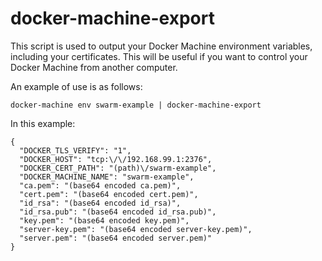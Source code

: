 # docker-machine-export
This script is used to output your Docker Machine environment variables, including your certificates. This will be useful if you want to control your Docker Machine from another computer.

An example of use is as follows:

`docker-machine env swarm-example | docker-machine-export`

In this example:

```
{
  "DOCKER_TLS_VERIFY": "1",
  "DOCKER_HOST": "tcp:\/\/192.168.99.1:2376",
  "DOCKER_CERT_PATH": "(path)\/swarm-example",
  "DOCKER_MACHINE_NAME": "swarm-example",
  "ca.pem": "(base64 encoded ca.pem)",
  "cert.pem": "(base64 encoded cert.pem)",
  "id_rsa": "(base64 encoded id_rsa)",
  "id_rsa.pub": "(base64 encoded id_rsa.pub)",
  "key.pem": "(base64 encoded key.pem)",
  "server-key.pem": "(base64 encoded server-key.pem)",
  "server.pem": "(base64 encoded server.pem)"
}
```
